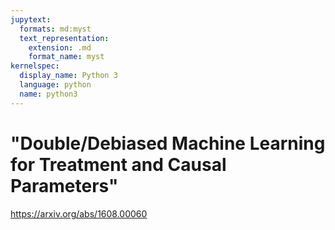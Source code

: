 ```yaml
---
jupytext:
  formats: md:myst
  text_representation:
    extension: .md
    format_name: myst
kernelspec:
  display_name: Python 3
  language: python
  name: python3
---
```


# "Double/Debiased Machine Learning for Treatment and Causal Parameters"

https://arxiv.org/abs/1608.00060